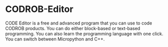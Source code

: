 # CODROB-Editor
CODE Editor is a free and advanced program that you can use to code CODROB products. You can do either block-based or text-based programming. You can also learn the programming language with one click. You can switch between Micropython and C++.
